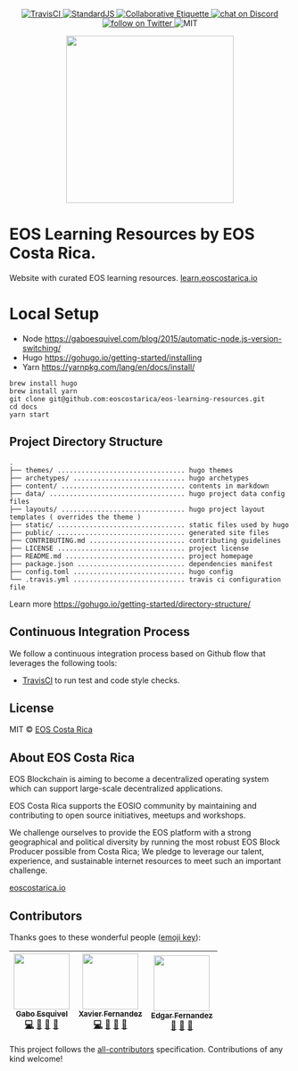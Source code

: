 <p align="center">
	<a href="https://travis-ci.org/eoscostarica/eos-learning-resources">
		<img src="https://travis-ci.org/eoscostarica/eos-learning-resources.svg?branch=master" alt="TravisCI">
	</a>
	<a href="http://standardjs.com">
		<img src="https://img.shields.io/badge/code%20style-standard-brightgreen.svg" alt="StandardJS">
	</a>
	<a href="https://git.io/col">
		<img src="https://img.shields.io/badge/%E2%9C%93-collaborative_etiquette-brightgreen.svg" alt="Collaborative Etiquette">
	</a>
	<a href="https://discord.gg/bBpQHym">
		<img src="https://img.shields.io/discord/447118387118735380.svg?logo=discord" alt="chat on Discord">
	</a>
	<a href="https://twitter.com/intent/follow?screen_name=eoscostarica">
		<img src="https://img.shields.io/twitter/follow/eoscostarica.svg?style=social&logo=twitter" alt="follow on Twitter">
	</a>
	<img src="https://img.shields.io/dub/l/vibe-d.svg" alt="MIT">
</p>

<p align="center">
	<a href="https://eoscostarica.io">
		<img src="https://cdn.rawgit.com/eoscostarica/assets/574d20a6/logos/eoscolors-transparent.png" width="300">
	</a>
</p>

# EOS Learning Resources by EOS Costa Rica.

Website with curated EOS learning resources.  [learn.eoscostarica.io](https://learn.eoscostarica.io)

# Local Setup

- Node https://gaboesquivel.com/blog/2015/automatic-node.js-version-switching/
- Hugo https://gohugo.io/getting-started/installing
- Yarn https://yarnpkg.com/lang/en/docs/install/

```
brew install hugo
brew install yarn
git clone git@github.com:eoscostarica/eos-learning-resources.git
cd docs
yarn start
```

## Project Directory Structure

```
.
├── themes/ ................................ hugo themes
├── archetypes/ ............................ hugo archetypes
├── content/ ............................... contents in markdown
├── data/ .................................. hugo project data config files
├── layouts/ ............................... hugo project layout templates ( overrides the theme )
├── static/ ................................ static files used by hugo
├── public/ ................................ generated site files
├── CONTRIBUTING.md ........................ contributing guidelines
├── LICENSE ................................ project license
├── README.md .............................. project homepage
├── package.json ........................... dependencies manifest
├── config.toml ............................ hugo config
└── .travis.yml ............................ travis ci configuration file
```

Learn more https://gohugo.io/getting-started/directory-structure/

## Continuous Integration Process

We follow a continuous integration process based on Github flow that leverages the following tools:

- [TravisCI](https://travis-ci.org/) to run test and code style checks.

## License

MIT © [EOS Costa Rica](https://eoscostarica.io)  

## About EOS Costa Rica

EOS Blockchain is aiming to become a decentralized operating system which can support large-scale decentralized applications.

EOS Costa Rica supports the EOSIO community by maintaining and contributing to open source initiatives, meetups and workshops.

We challenge ourselves to provide the EOS platform with a strong geographical and political diversity by running the most robust EOS Block Producer possible from Costa Rica; We pledge to leverage our talent, experience, and sustainable internet resources to meet such an important challenge.

[eoscostarica.io](https://eoscostarica.io)

## Contributors

Thanks goes to these wonderful people ([emoji key](https://github.com/kentcdodds/all-contributors#emoji-key)):

<!-- ALL-CONTRIBUTORS-LIST:START - Do not remove or modify this section -->
<!-- prettier-ignore -->
| [<img src="https://avatars0.githubusercontent.com/u/391270?v=4" width="100px;"/><br /><sub><b>Gabo Esquivel</b></sub>](https://gaboesquivel.com)<br />[💻](https://github.com/eoscostarica/eos-learn/commits?author=gaboesquivel "Code") [👀](#review-gaboesquivel "Reviewed Pull Requests") [📝](#blog-gaboesquivel "Blogposts") [📢](#talk-gaboesquivel "Talks") | [<img src="https://avatars0.githubusercontent.com/u/5632966?v=4" width="100px;"/><br /><sub><b>Xavier Fernandez</b></sub>](https://eoscostarica.io)<br />[💻](https://github.com/eoscostarica/eos-learn/commits?author=xavier506 "Code") [👀](#review-xavier506 "Reviewed Pull Requests") [📝](#blog-xavier506 "Blogposts") [📢](#talk-xavier506 "Talks") | [<img src="https://avatars2.githubusercontent.com/u/40245170?v=4" width="100px;"/><br /><sub><b>Edgar Fernandez</b></sub>](http://www.eoscostarica.io)<br />[👀](#review-edgar-eoscostarica "Reviewed Pull Requests") [📝](#blog-edgar-eoscostarica "Blogposts") [📢](#talk-edgar-eoscostarica "Talks") |
| :---: | :---: | :---: |
<!-- ALL-CONTRIBUTORS-LIST:END -->

This project follows the [all-contributors](https://github.com/kentcdodds/all-contributors) specification. Contributions of any kind welcome!